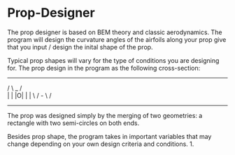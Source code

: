 # Prop-Designer

The prop designer is based on BEM theory and classic aerodynamics. The program will design the curvature angles of the airfoils along your prop give that you input / design the inital shape of the prop. 

Typical prop shapes will vary for the type of conditions you are designing for. The prop design in the program as the following cross-section:

   __________________________________            __________________________________
 /                                    \    _   /                                    \
|                                      |  |O| |                                      |
 \                                    /    -   \                                    /
   __________________________________            __________________________________ 

The prop was designed simply by the merging of two geometries: a rectangle with two semi-circles on both ends.

Besides prop shape, the program takes in important variables that may change depending on your own design criteria and conditions.
1. 
 
